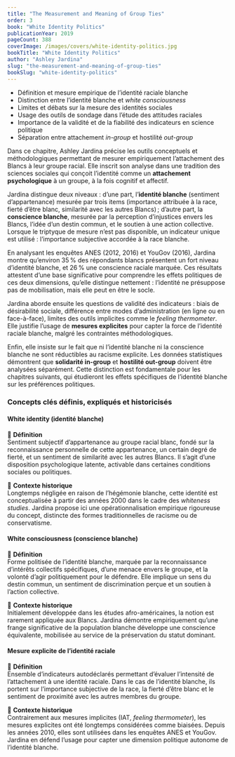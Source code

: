 ```yaml
---
title: "The Measurement and Meaning of Group Ties"
order: 3
book: "White Identity Politics"
publicationYear: 2019
pageCount: 388
coverImage: /images/covers/white-identity-politics.jpg
bookTitle: "White Identity Politics"
author: "Ashley Jardina"
slug: "the-measurement-and-meaning-of-group-ties"
bookSlug: "white-identity-politics"
---
```


<!--themes:start-->

- Définition et mesure empirique de l’identité raciale blanche
- Distinction entre l’identité blanche et *white consciousness*
- Limites et débats sur la mesure des identités sociales
- Usage des outils de sondage dans l’étude des attitudes raciales
- Importance de la validité et de la fiabilité des indicateurs en science politique
- Séparation entre attachement *in-group* et hostilité *out-group*
<!--themes:end-->
<!--summary:start-->

Dans ce chapitre, Ashley Jardina précise les outils conceptuels et méthodologiques permettant de mesurer empiriquement l’attachement des Blancs à leur groupe racial. Elle inscrit son analyse dans une tradition des sciences sociales qui conçoit l’identité comme un **attachement psychologique** à un groupe, à la fois cognitif et affectif.

Jardina distingue deux niveaux : d’une part, l’**identité blanche** (sentiment d’appartenance) mesurée par trois items (importance attribuée à la race, fierté d’être blanc, similarité avec les autres Blancs) ; d’autre part, la **conscience blanche**, mesurée par la perception d’injustices envers les Blancs, l’idée d’un destin commun, et le soutien à une action collective. Lorsque le triptyque de mesure n’est pas disponible, un indicateur unique est utilisé : l’importance subjective accordée à la race blanche.

En analysant les enquêtes ANES (2012, 2016) et YouGov (2016), Jardina montre qu’environ 35 % des répondants blancs présentent un fort niveau d’identité blanche, et 26 % une conscience raciale marquée. Ces résultats attestent d’une base significative pour comprendre les effets politiques de ces deux dimensions, qu’elle distingue nettement : l’identité ne présuppose pas de mobilisation, mais elle peut en être le socle.

Jardina aborde ensuite les questions de validité des indicateurs : biais de désirabilité sociale, différence entre modes d’administration (en ligne ou en face-à-face), limites des outils implicites comme le *feeling thermometer*. Elle justifie l’usage de **mesures explicites** pour capter la force de l’identité raciale blanche, malgré les contraintes méthodologiques.

Enfin, elle insiste sur le fait que ni l’identité blanche ni la conscience blanche ne sont réductibles au racisme explicite. Les données statistiques démontrent que **solidarité in-group** et **hostilité out-group** doivent être analysées séparément. Cette distinction est fondamentale pour les chapitres suivants, qui étudieront les effets spécifiques de l’identité blanche sur les préférences politiques.
<!--summary:end-->
<!--concepts:start-->

### Concepts clés définis, expliqués et historicisés

#### **White identity (identité blanche)**

🔹 **Définition**  
Sentiment subjectif d’appartenance au groupe racial blanc, fondé sur la reconnaissance personnelle de cette appartenance, un certain degré de fierté, et un sentiment de similarité avec les autres Blancs. Il s’agit d’une disposition psychologique latente, activable dans certaines conditions sociales ou politiques.

🔹 **Contexte historique**  
Longtemps négligée en raison de l’hégémonie blanche, cette identité est conceptualisée à partir des années 2000 dans le cadre des *whiteness studies*. Jardina propose ici une opérationnalisation empirique rigoureuse du concept, distincte des formes traditionnelles de racisme ou de conservatisme.

#### **White consciousness (conscience blanche)**

🔹 **Définition**  
Forme politisée de l’identité blanche, marquée par la reconnaissance d’intérêts collectifs spécifiques, d’une menace envers le groupe, et la volonté d’agir politiquement pour le défendre. Elle implique un sens du destin commun, un sentiment de discrimination perçue et un soutien à l’action collective.

🔹 **Contexte historique**  
Initialement développée dans les études afro-américaines, la notion est rarement appliquée aux Blancs. Jardina démontre empiriquement qu’une frange significative de la population blanche développe une conscience équivalente, mobilisée au service de la préservation du statut dominant.

#### **Mesure explicite de l’identité raciale**

🔹 **Définition**  
Ensemble d’indicateurs autodéclarés permettant d’évaluer l’intensité de l’attachement à une identité raciale. Dans le cas de l’identité blanche, ils portent sur l’importance subjective de la race, la fierté d’être blanc et le sentiment de proximité avec les autres membres du groupe.

🔹 **Contexte historique**  
Contrairement aux mesures implicites (IAT, *feeling thermometer*), les mesures explicites ont été longtemps considérées comme biaisées. Depuis les années 2010, elles sont utilisées dans les enquêtes ANES et YouGov. Jardina en défend l’usage pour capter une dimension politique autonome de l’identité blanche.

<!--concepts:end-->
